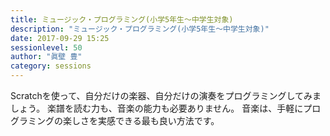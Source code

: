 ```yaml
---
title: ミュージック・プログラミング(小学5年生～中学生対象)
description: "ミュージック・プログラミング(小学5年生～中学生対象)"
date: 2017-09-29 15:25
sessionlevel: 50
author: "眞壁 豊"
category: sessions
---
```

Scratchを使って、自分だけの楽器、自分だけの演奏をプログラミングしてみましょう。 楽譜を読む力も、音楽の能力も必要ありません。 音楽は、手軽にプログラミングの楽しさを実感できる最も良い方法です。
